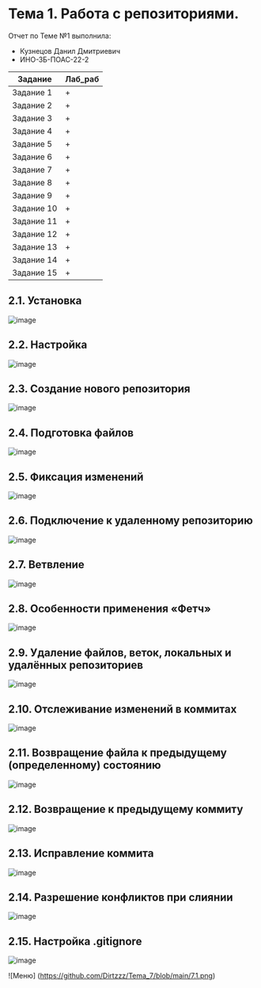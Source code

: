 # Тема 1. Работа с репозиториями.
Отчет по Теме №1 выполнила:
- Кузнецов Данил Дмитриевич
- ИНО-ЗБ-ПОАС-22-2

| Задание | Лаб_раб |
| ------ | ------ |
| Задание 1 | + |
| Задание 2 | + |
| Задание 3 | + |
| Задание 4 | + |
| Задание 5 | + |
| Задание 6 | + |
| Задание 7 | + |
| Задание 8 | + |
| Задание 9 | + |
| Задание 10 | + |
| Задание 11 | + |
| Задание 12 | + |
| Задание 13 | + |
| Задание 14 | + |
| Задание 15 | + |

## 2.1. Установка
![image](https://github.com/snaklz/Software-engineering/blob/main/1.1.png)

## 2.2. Настройка
![image](https://github.com/snaklz/Software-engineering/blob/main/1.2.png)
## 2.3. Создание нового репозитория
![image](https://github.com/snaklz/Software-engineering/blob/main/1.3.png)

## 2.4. Подготовка файлов
![image](https://github.com/snaklz/Software-engineering/blob/main/1.4.png)

## 2.5. Фиксация изменений
![image](https://github.com/snaklz/Software-engineering/blob/main/1.5.png)

## 2.6. Подключение к удаленному репозиторию
![image](https://github.com/snaklz/Software-engineering/blob/main/1.6.png)

## 2.7. Ветвление
![image](https://github.com/snaklz/Software-engineering/blob/main/1.7.png)

## 2.8. Особенности применения «Фетч»
![image](https://github.com/snaklz/Software-engineering/blob/main/1.8.png)

## 2.9. Удаление файлов, веток, локальных и удалённых репозиториев
![image](https://github.com/snaklz/Software-engineering/blob/main/1.9.png)


## 2.10. Отслеживание изменений в коммитах
![image](https://github.com/snaklz/Software-engineering/blob/main/1.10.png)

## 2.11. Возвращение файла к предыдущему (определенному) состоянию
![image](https://github.com/snaklz/Software-engineering/blob/main/1.11.png)


## 2.12. Возвращение к предыдущему коммиту
![image](https://github.com/snaklz/Software-engineering/blob/main/1.12.png)

## 2.13. Исправление коммита
![image](https://github.com/snaklz/Software-engineering/blob/main/1.13.png)

## 2.14. Разрешение конфликтов при слиянии
![image](https://github.com/snaklz/Software-engineering/blob/main/1.14.png)

## 2.15. Настройка .gitignore
![image](https://github.com/snaklz/Software-engineering/blob/main/1.15.png)

![Меню]  (https://github.com/Dirtzzz/Tema_7/blob/main/7.1.png)
